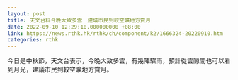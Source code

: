 ```yaml
---
layout: post
title: 天文台料今晚大致多雲　建議市民到較空曠地方賞月
date: 2022-09-10 12:29:10.000000000 +08:00
link: https://news.rthk.hk/rthk/ch/component/k2/1666324-20220910.htm
categories: rthk
---
```


今日是中秋節，天文台表示，今晚大致多雲，有幾陣驟雨，預計從雲隙間也可以看到月光，建議市民到較空曠地方賞月。
